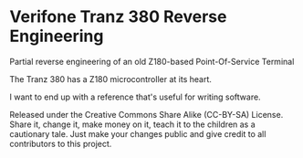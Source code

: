 # Verifone Tranz 380 Reverse Engineering
Partial reverse engineering of an old Z180-based Point-Of-Service Terminal

The Tranz 380 has a Z180 microcontroller at its heart.

I want to end up with a reference that's useful for writing software.


Released under the Creative Commons Share Alike (CC-BY-SA) License. Share it, change it, make money on it, teach it to the children as a cautionary tale. Just make your changes public and give credit to all contributors to this project.
